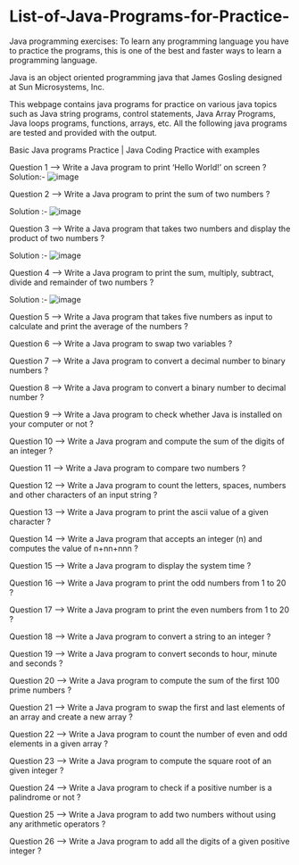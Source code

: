 # List-of-Java-Programs-for-Practice-

Java programming exercises: To learn any programming language you have to practice the programs, this is one of the best and faster ways to learn a programming language.

Java is an object oriented programming java that James Gosling designed at Sun Microsystems, Inc.

This webpage contains java programs for practice on various java topics such as Java string programs, control statements, Java Array Programs, Java loops programs, functions, arrays, etc. All the following java programs are tested and provided with the output.

Basic Java programs Practice | Java Coding Practice with examples


Question 1 --> Write a Java program to print ‘Hello World!’ on screen ?
Solution:- ![image](https://user-images.githubusercontent.com/70787564/213730896-b47e5902-2654-45f8-bb9b-c0db2c45193f.png)

Question 2 --> Write a Java program to print the sum of two numbers ?

Solution :- ![image](https://user-images.githubusercontent.com/70787564/213730787-1f220e83-6430-49eb-93f5-1ab4783206a6.png)

Question 3 --> Write a Java program that takes two numbers and display the product of two numbers ?

Solution :- ![image](https://user-images.githubusercontent.com/70787564/213730497-16c9445b-5ebc-4c5f-8161-abcd2b3983a7.png)

Question 4 --> Write a Java program to print the sum, multiply, subtract, divide and remainder of two numbers ?

Solution :- ![image](https://user-images.githubusercontent.com/70787564/213734677-34ebabe1-662d-4f3e-8ecb-8431dd80dfe1.png)


Question 5 --> Write a Java program that takes five numbers as input to calculate and print the average of the numbers ?

Question 6 --> Write a Java program to swap two variables ?

Question 7 --> Write a Java program to convert a decimal number to binary numbers ?

Question 8 --> Write a Java program to convert a binary number to decimal number ?

Question 9 --> Write a Java program to check whether Java is installed on your computer or not ?

Question 10 --> Write a Java program and compute the sum of the digits of an integer ?

Question 11 --> Write a Java program to compare two numbers ?

Question 12 --> Write a Java program to count the letters, spaces, numbers and other characters of an input string ?

Question 13 --> Write a Java program to print the ascii value of a given character ?

Question 14 --> Write a Java program that accepts an integer (n) and computes the value of n+nn+nnn ?

Question 15 --> Write a Java program to display the system time ?

Question 16 --> Write a Java program to print the odd numbers from 1 to 20 ?

Question 17 --> Write a Java program to print the even numbers from 1 to 20 ?

Question 18 --> Write a Java program to convert a string to an integer ?

Question 19 --> Write a Java program to convert seconds to hour, minute and seconds ?

Question 20 --> Write a Java program to compute the sum of the first 100 prime numbers ?

Question 21 --> Write a Java program to swap the first and last elements of an array and create a new array ?

Question 22 --> Write a Java program to count the number of even and odd elements in a given array ?

Question 23 --> Write a Java program to compute the square root of an given integer ?

Question 24 --> Write a Java program to check if a positive number is a palindrome or not ?

Question 25 --> Write a Java program to add two numbers without using any arithmetic operators ?

Question 26 --> Write a Java program to add all the digits of a given positive integer ?

